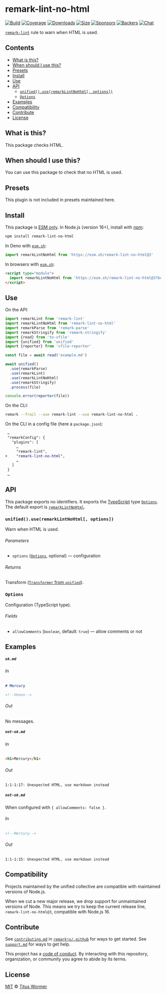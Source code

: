<!--This file is generated-->

# remark-lint-no-html

[![Build][badge-build-image]][badge-build-url]
[![Coverage][badge-coverage-image]][badge-coverage-url]
[![Downloads][badge-downloads-image]][badge-downloads-url]
[![Size][badge-size-image]][badge-size-url]
[![Sponsors][badge-funding-sponsors-image]][badge-funding-url]
[![Backers][badge-funding-backers-image]][badge-funding-url]
[![Chat][badge-chat-image]][badge-chat-url]

[`remark-lint`][github-remark-lint] rule to warn when HTML is used.

## Contents

* [What is this?](#what-is-this)
* [When should I use this?](#when-should-i-use-this)
* [Presets](#presets)
* [Install](#install)
* [Use](#use)
* [API](#api)
  * [`unified().use(remarkLintNoHtml[, options])`](#unifieduseremarklintnohtml-options)
  * [`Options`](#options)
* [Examples](#examples)
* [Compatibility](#compatibility)
* [Contribute](#contribute)
* [License](#license)

## What is this?

This package checks HTML.

## When should I use this?

You can use this package to check that no HTML is used.

## Presets

This plugin is not included in presets maintained here.

## Install

This package is [ESM only][github-gist-esm].
In Node.js (version 16+),
install with [npm][npm-install]:

```sh
npm install remark-lint-no-html
```

In Deno with [`esm.sh`][esm-sh]:

```js
import remarkLintNoHtml from 'https://esm.sh/remark-lint-no-html@3'
```

In browsers with [`esm.sh`][esm-sh]:

```html
<script type="module">
  import remarkLintNoHtml from 'https://esm.sh/remark-lint-no-html@3?bundle'
</script>
```

## Use

On the API:

```js
import remarkLint from 'remark-lint'
import remarkLintNoHtml from 'remark-lint-no-html'
import remarkParse from 'remark-parse'
import remarkStringify from 'remark-stringify'
import {read} from 'to-vfile'
import {unified} from 'unified'
import {reporter} from 'vfile-reporter'

const file = await read('example.md')

await unified()
  .use(remarkParse)
  .use(remarkLint)
  .use(remarkLintNoHtml)
  .use(remarkStringify)
  .process(file)

console.error(reporter(file))
```

On the CLI:

```sh
remark --frail --use remark-lint --use remark-lint-no-html .
```

On the CLI in a config file (here a `package.json`):

```diff
 …
 "remarkConfig": {
   "plugins": [
     …
     "remark-lint",
+    "remark-lint-no-html",
     …
   ]
 }
 …
```

## API

This package exports no identifiers.
It exports the [TypeScript][typescript] type
[`Options`][api-options].
The default export is
[`remarkLintNoHtml`][api-remark-lint-no-html].

### `unified().use(remarkLintNoHtml[, options])`

Warn when HTML is used.

###### Parameters

* `options` ([`Options`][api-options], optional)
  — configuration

###### Returns

Transform ([`Transformer` from `unified`][github-unified-transformer]).

### `Options`

Configuration (TypeScript type).

###### Fields

* `allowComments` (`boolean`, default: `true`)
  — allow comments or not

## Examples

##### `ok.md`

###### In

```markdown
# Mercury

<!--Venus-->
```

###### Out

No messages.

##### `not-ok.md`

###### In

```markdown
<h1>Mercury</h1>
```

###### Out

```text
1:1-1:17: Unexpected HTML, use markdown instead
```

##### `not-ok.md`

When configured with `{ allowComments: false }`.

###### In

```markdown
<!--Mercury-->
```

###### Out

```text
1:1-1:15: Unexpected HTML, use markdown instead
```

## Compatibility

Projects maintained by the unified collective are compatible with maintained
versions of Node.js.

When we cut a new major release, we drop support for unmaintained versions of
Node.
This means we try to keep the current release line,
`remark-lint-no-html@3`,
compatible with Node.js 16.

## Contribute

See [`contributing.md`][github-dotfiles-contributing] in [`remarkjs/.github`][github-dotfiles-health] for ways
to get started.
See [`support.md`][github-dotfiles-support] for ways to get help.

This project has a [code of conduct][github-dotfiles-coc].
By interacting with this repository, organization, or community you agree to
abide by its terms.

## License

[MIT][file-license] © [Titus Wormer][author]

[api-options]: #options

[api-remark-lint-no-html]: #unifieduseremarklintnohtml-options

[author]: https://wooorm.com

[badge-build-image]: https://github.com/remarkjs/remark-lint/workflows/main/badge.svg

[badge-build-url]: https://github.com/remarkjs/remark-lint/actions

[badge-chat-image]: https://img.shields.io/badge/chat-discussions-success.svg

[badge-chat-url]: https://github.com/remarkjs/remark/discussions

[badge-coverage-image]: https://img.shields.io/codecov/c/github/remarkjs/remark-lint.svg

[badge-coverage-url]: https://codecov.io/github/remarkjs/remark-lint

[badge-downloads-image]: https://img.shields.io/npm/dm/remark-lint-no-html.svg

[badge-downloads-url]: https://www.npmjs.com/package/remark-lint-no-html

[badge-funding-backers-image]: https://opencollective.com/unified/backers/badge.svg

[badge-funding-sponsors-image]: https://opencollective.com/unified/sponsors/badge.svg

[badge-funding-url]: https://opencollective.com/unified

[badge-size-image]: https://img.shields.io/bundlejs/size/remark-lint-no-html

[badge-size-url]: https://bundlejs.com/?q=remark-lint-no-html

[esm-sh]: https://esm.sh

[file-license]: https://github.com/remarkjs/remark-lint/blob/main/license

[github-dotfiles-coc]: https://github.com/remarkjs/.github/blob/main/code-of-conduct.md

[github-dotfiles-contributing]: https://github.com/remarkjs/.github/blob/main/contributing.md

[github-dotfiles-health]: https://github.com/remarkjs/.github

[github-dotfiles-support]: https://github.com/remarkjs/.github/blob/main/support.md

[github-gist-esm]: https://gist.github.com/sindresorhus/a39789f98801d908bbc7ff3ecc99d99c

[github-remark-lint]: https://github.com/remarkjs/remark-lint

[github-unified-transformer]: https://github.com/unifiedjs/unified#transformer

[npm-install]: https://docs.npmjs.com/cli/install

[typescript]: https://www.typescriptlang.org
